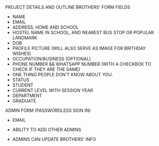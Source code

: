 PROJECT DETAILS AND OUTLINE
BROTHERS' FORM FIELDS
- NAME
- EMAIL
- ADDRESS; HOME AND SCHOOL
- HOSTEL NAME IN SCHOOL, AND NEAREST BUS STOP OR POPULAR LANDMARK
- DOB
- PROFILE PICTURE (WILL ALSO SERVE AS IMAGE FOR BIRTHDAY WISHES)
- OCCUPATION/BUSINESS (OPTIONAL)
- PHONE NUMBER && WHATSAPP NUMBER (WITH A CHECKBOX TO CHECK IF THEY ARE THE SAME)
- ONE THING PEOPLE DON'T KNOW ABOUT YOU.
- STATUS
 - STUDENT
  - CURRENT LEVEL WITH SESSION YEAR
  - DEPARTMENT
 - GRADUATE



ADMIN FORM (PASSWORDLESS SIGN IN)
- EMAIL

- ABILITY TO ADD OTHER ADMINS
- ADMINS CAN UPDATE BROTHERS' INFO